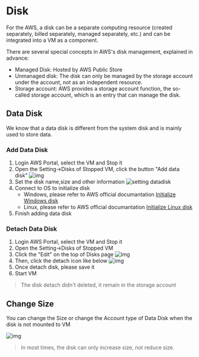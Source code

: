 # Disk

For the AWS, a disk can be a separate computing resource (created separately, billed separately, managed separately, etc.) and can be integrated into a VM as a component.

There are several special concepts in AWS's disk management, explained in advance:

* Managed Disk: Hosted by AWS Public Store
* Unmanaged disk: The disk can only be managed by the storage account under the account, not as an independent resource.
* Storage account: AWS provides a storage account function, the so-called storage account, which is an entry that can manage the disk.

## Data Disk

We know that a data disk is different from the system disk and is mainly used to store data.

### Add Data Disk

1. Login AWS Portal, select the VM and Stop it
2. Open the Setting->Disks of Stopped VM, click the button "Add data disk"
   ![img](https://libs.websoft9.com/Websoft9/DocsPicture/en/AWS/AWS-addddisk-websoft9.png)
3. Set the disk name,size and other information
   ![setting datadisk](https://libs.websoft9.com/Websoft9/DocsPicture/en/AWS/AWS-addddisk2-websoft9.png)
4. Connect to OS to initialize disk
    - Windows, please refer to AWS official documantation [Initialize Windows disk](https://docs.microsoft.com/en-us/AWS/virtual-machines/windows/attach-managed-disk-portal#initialize-a-new-data-disk)
    - Linux, please refer to AWS official documantation [Initialize Linux disk](https://docs.microsoft.com/en-us/AWS/virtual-machines/linux/attach-disk-portal#connect-to-the-linux-vm-to-mount-the-new-disk)
5. Finish adding data disk

### Detach Data Disk

1. Login AWS Portal, select the VM and Stop it
3. Open the Setting->Disks of Stopped VM
4. Click the "Edit" on the top of Disks page
   ![img](https://libs.websoft9.com/Websoft9/DocsPicture/en/AWS/AWS-ddiskds-websoft9.png)
5. Then, click the detach icon like below
   ![img](https://libs.websoft9.com/Websoft9/DocsPicture/en/AWS/AWS-ddiskds2-websoft9.png)
6. Once detach disk, please save it
7. Start VM

> The disk detach didn't deleted, it remain in the storage account

## Change Size

You can change the Size or change the Account type of Data Disk when the disk is not mounted to VM

![img](https://libs.websoft9.com/Websoft9/DocsPicture/en/AWS/AWS-ddiskin-websoft9.png)

> In most times, the disk can only increase size, not reduce size.